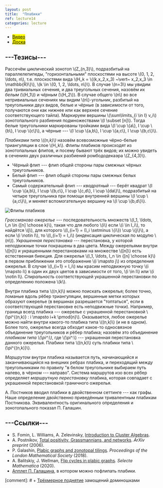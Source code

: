 ```yaml
---
layout: post
title:  "Плабики"
ref: lecture14
categories: lecture
---
```


+ [<mark>Видео</mark>](https://drive.google.com/file/d/1SWUAyU4OvkyY3e4KJjTRX9HQ3b_6NJ9L/view?usp=sharing)
+ [<mark>Доска</mark>]({{site.baseurl}}/whiteboard/lec14.pdf)


## ---Тезисы---

Рассечём циклический зонотоп \\(Z_{n,3}\\), подразбитый на параллелепипеды, "горизонтальными" плоскостями на высоте \\(0, 1, 2, \ldots, n\\), т.е. плоскостями вида \\(H_k = \\{(k,x_2,x_3) ~\vert~ x_2,x_3 \in \mathbb{R}\\}\\), \\(k \in \\{0, 1, 2, \ldots, n\\}\\). В случае \\(n=3\\) мы увидим два тривиальных сечения, и два треугольных сечения, назовём их _белым_ (\\(H_1\\)) и _чёрным_ (\\(H_2\\)). В случае общего \\(n\\) во все нетривиальных сечениях мы видим \\(n\\)-угольник, разбитый на треугольники двух видов, белые и чёрные (в зависимости от того, получаются они как нижнее или как верхнее сечение соответствующего тайла). Маркируем вершины \\(\sum\limits_{i \in I} v_i\\) зонотопального разбиения подмножествами \\(I \subset [n]\\). Тогда белые треугольники маркированы тройками вида \\(I \cup \\{a\\}, I \cup \\{b\\}, I \cup \\{c\\}\\), а чёрные --- \\(I \cup \\{a,b\\}, I \cup \\{a,c\\}, I \cup \\{b,c\\}\\). 

_Плабиками типа \\((n,k)\\)_ назовём всевозможные чёрно-белые триангуляции в слое \\(H_k\\). _Флипы_ плабиков  происходят из зонотопальных флипов, и посему бывают трёх видов; их можно увидеть в сечениях двух различных разбиений ромбододекаэра \\(Z_{4,3}\\).
+ Чёрный флип --- флип общей стороны пары смежных чёрных треугольников.
+ Белый флип --- флип общей стороны пары смежных белых треугольников.
+ Самый содержательный флип --- _квадратный_ --- берёт квадрат \\(I \cup \\{a,b\\}, I \cup \\{b,c\\}, I \cup \\{c,d\\}, I \cup \\{da\\}\\), подразбитый на четыре треугольника при помощи внутренней вершины \\(I \cup \\{a,c\\}\\), и меняет вспомогательную вершину на \\(I \cup \\{b,d\\}\\). 

![Флипы плабиков]({{site.baseurl}}/pics/plabic.jpg "Рисунок: P. Galashin")


_Грассманово ожерелье_ --- последовательность множеств \\(I_1, \ldots, I_n \in {[n] \choose k}\\), такая что для любого \\(i\\) если \\(i \in I_i\\), то найдётся \\(j\\), для которого \\(I\_{i+1} = (I_i \setminus \\{i\\}) \cup \\{j\\}\\), а если \\(i \notin I\\), то \\(I\_{i+1} = I_i\\) (индексация циклическая по модулю \\(n\\)). 
_Украшенная перестановка_ --- перестановка, у которой неподвижные точки покрашены в два цвета. Между ожерельями внутри \\([n]\\) и украшенными перестановками на множестве \\([n]\\) есть естественная биекция. Для ожерелья \\(I_1, \ldots, I_n \in {[n] \choose k}\\) в первом приближении это отображение \\(i \mapsto j\\) из определения ожерелья. В случае \\(I\_{i+1} = I_i\\) мы красим неподвижную точку \\(i \mapsto i\\) в один их двух цветов в зависимости от того, \\(i \in I\\) или \\(i \notin I\\). _Спиральность_ соответствующей украшенной перестановки по определению положена \\(k\\).

Внутри плабика типа \\((n,k)\\) можно поискать ожерелья; более точно, ломаные вдоль рёбер триангуляции, вершинные метки которых образуют ожерелье (в вершинах разрешается "топтаться", если в соответствующей перестановке есть неподвижные точки). Например, граница всегд плабика --- ожерелье с украшенной перестановкой \\(\pi^{(n,k)} : i \mapsto i+k \pmod{n}\\). Оказывается, любое ожерелье можно найти внутри какого-то плабика типа \\((n,k)\\) (и не в одном). Более того, ожерелье всегда обходит какое-то односвязное объединение треугольников и рёбер плабика; назовём это объединение _плабиком типа \\(\pi^:\\)_, где \\(\pi^:\\) --- украшенная перестановка данного ожерелья. Плабики типа \\((n,k)\\) суть плабики типа \\(\pi^{(n,k)}\\).

_Маршрутом_ внутри плабика называется путь, начинающийся и заканчивающийся на внешних ребрах плабика, и переходящий между треугольниками по правилу "в белом треугольнике выбираем путь налево, в чёрном --- направо". Система маршрутов изо всех рёбер определяет _маршрутную перестановку_ плабика, которая совпадает с украшенной перестановкой граничного ожерелья.

А. Постников вводил плабики в двойственном сеттинге --- как графы. Наше определение двойственно приведённым тривалентным плабикам Постникова. Эквивалентность оригинального определения и зонотопального показал П. Галашин.

## ---Cсылки---
+ S. Fomin, L. Williams, A. Zelevinsky, [Introduction to Cluster Algebras](https://arxiv.org/abs/2106.02160).
+ A. Postnikov, [Total positivity, Grassmannians, and networks](https://arxiv.org/pdf/math/0609764). _ArXiv preprint_ (2006).
+ P. Galashin, [Plabic graphs and zonotopal tilings](https://londmathsoc.onlinelibrary.wiley.com/doi/abs/10.1112/plms.12139). _Proceedings of the London Mathematical Society_ (2018).
+ A. Balitskiy, J. Wellman, [Flip cycles in plabic graphs](https://link.springer.com/article/10.1007/s00029-020-0544-1). _Selecta Mathematica_ (2020).
+ [Апплет П. Галашина](https://www.math.ucla.edu/~galashin/plabic.html), в котором можно пофлипать плабики.

[comment]: # + [Трёхмерное поднятие](https://math.mit.edu/~borodin/aztec.html) замощений доминошками
